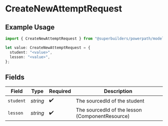 # CreateNewAttemptRequest

## Example Usage

```typescript
import { CreateNewAttemptRequest } from "@superbuilders/powerpath/models/operations";

let value: CreateNewAttemptRequest = {
  student: "<value>",
  lesson: "<value>",
};
```

## Fields

| Field                                           | Type                                            | Required                                        | Description                                     |
| ----------------------------------------------- | ----------------------------------------------- | ----------------------------------------------- | ----------------------------------------------- |
| `student`                                       | *string*                                        | :heavy_check_mark:                              | The sourcedId of the student                    |
| `lesson`                                        | *string*                                        | :heavy_check_mark:                              | The sourcedId of the lesson (ComponentResource) |
